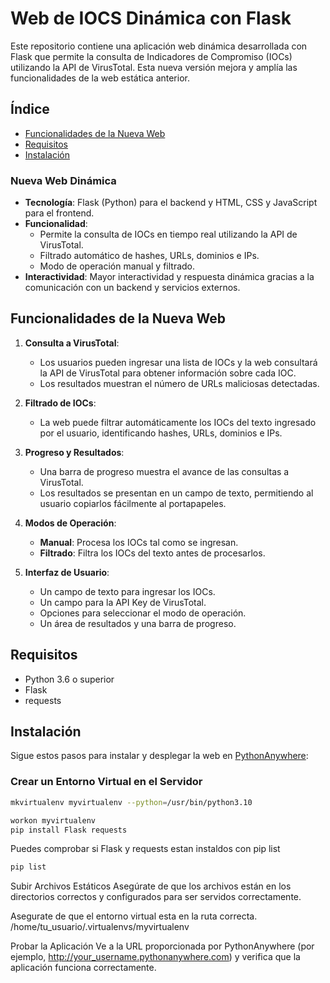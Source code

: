 # Web de IOCS Dinámica con Flask

Este repositorio contiene una aplicación web dinámica desarrollada con Flask que permite la consulta de Indicadores de Compromiso (IOCs) utilizando la API de VirusTotal. Esta nueva versión mejora y amplía las funcionalidades de la web estática anterior.

## Índice

- [Funcionalidades de la Nueva Web](#funcionalidades-de-la-nueva-web)
- [Requisitos](#requisitos)
- [Instalación](#Instalación)



### Nueva Web Dinámica

- **Tecnología**: Flask (Python) para el backend y HTML, CSS y JavaScript para el frontend.
- **Funcionalidad**: 
  - Permite la consulta de IOCs en tiempo real utilizando la API de VirusTotal.
  - Filtrado automático de hashes, URLs, dominios e IPs.
  - Modo de operación manual y filtrado.
- **Interactividad**: Mayor interactividad y respuesta dinámica gracias a la comunicación con un backend y servicios externos.

## Funcionalidades de la Nueva Web

1. **Consulta a VirusTotal**: 
   - Los usuarios pueden ingresar una lista de IOCs y la web consultará la API de VirusTotal para obtener información sobre cada IOC.
   - Los resultados muestran el número de URLs maliciosas detectadas.

2. **Filtrado de IOCs**:
   - La web puede filtrar automáticamente los IOCs del texto ingresado por el usuario, identificando hashes, URLs, dominios e IPs.

3. **Progreso y Resultados**:
   - Una barra de progreso muestra el avance de las consultas a VirusTotal.
   - Los resultados se presentan en un campo de texto, permitiendo al usuario copiarlos fácilmente al portapapeles.

4. **Modos de Operación**:
   - **Manual**: Procesa los IOCs tal como se ingresan.
   - **Filtrado**: Filtra los IOCs del texto antes de procesarlos.

5. **Interfaz de Usuario**:
   - Un campo de texto para ingresar los IOCs.
   - Un campo para la API Key de VirusTotal.
   - Opciones para seleccionar el modo de operación.
   - Un área de resultados y una barra de progreso.

## Requisitos

- Python 3.6 o superior
- Flask
- requests


## Instalación

Sigue estos pasos para instalar y desplegar la web en [PythonAnywhere](https://www.pythonanywhere.com/):

### Crear un Entorno Virtual en el Servidor

```bash
mkvirtualenv myvirtualenv --python=/usr/bin/python3.10

```

```bash
workon myvirtualenv
pip install Flask requests
```

Puedes comprobar si Flask y requests estan instaldos con pip list
```bash
pip list

```
Subir Archivos Estáticos
Asegúrate de que los archivos están en los directorios correctos y configurados para ser servidos correctamente.

Asegurate de que el entorno virtual esta en la ruta correcta.
/home/tu_usuario/.virtualenvs/myvirtualenv

Probar la Aplicación
Ve a la URL proporcionada por PythonAnywhere (por ejemplo, http://your_username.pythonanywhere.com) y verifica que la aplicación funciona correctamente.








